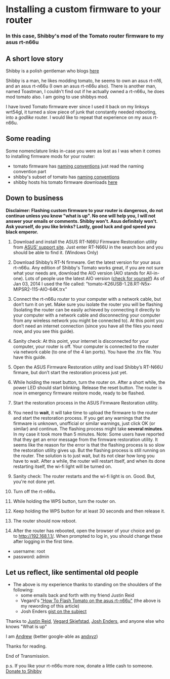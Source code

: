 

# Installing a custom firmware to your router

### In this case, Shibby's mod of the Tomato router firmware to my asus rt-n66u

## A short love story

Shibby is a polish gentleman who blogs [here](http://tomato.groov.pl)

Shibby is a man, he likes modding tomato, he seems to own an asus rt-n16, and an asus rt-n66u (I own an asus rt-n66u also).
There is another man, named Toastman, I couldn't find out if he actually owned a rt-n66u, he does mod tomato also. I am going to use shibbys mod.

I have loved Tomato firmware ever since I used it back on my linksys wrt54gl, it turned a slow piece of junk that constantly needed rebooting, into a _godlike_ router. I would like to repeat that experience on my asus rt-n66u.

## Some reading

Some nomenclature links in-case you were as lost as I was when it comes to installing firmware mods for your router:

- tomato firmware has [naming conventions](http://tomatousb.org/doc:build-types#toc2) just read the naming convention part
- shibby's subset of tomato has [naming conventions](http://tomato.groov.pl/download/K26/build5x-108-EN/builds.png)
- shibby hosts his tomato firmware downloads [here](http://tomato.groov.pl/download/K26RT-N)

## Down to business

**Disclaimer: Flashing custom firmware to your router is dangerous, do not continue unless you know "what is up". No one will help you, I will not answer your emails or comments. Shibby won't. Asus definitely won't. Ask yourself, do you like brinks? Lastly, good luck and god speed you black emperor.**

1. Download and install the ASUS RT-N66U Firmware Restoration utility from [ASUS’ support site](http://support.asus.com/ServiceHome.aspx). Just enter RT-N66U in the search box and you should be able to find it. (Windows Only)

1. Download Shibby’s RT-N firmware. Get the latest version for your asus rt-n66u. Any edition of Shibby's Tomato works great, if you are not sure what your needs are, download the AIO version (AIO stands for All-in-one). Lots of people use the latest AIO version ([check for yourself](http://tomato.groov.pl/tomatoanon.php?model=Asus+RT-N66U))
As of Jan 03, 2014 I used the file called: "tomato-K26USB-1.28.RT-N5x-MIPSR2-115-AIO-64K.trx"

1. Connect the rt-n66u router to your computer with a network cable, but don’t turn it on yet. Make sure you isolate the router you will be flashing (Isolating the router can be easily achieved by connecting it directly to your computer with a network cable and disconnecting your computer from any wireless network you might be connected to).  At this point you don’t need an internet connection (since you have all the files you need now, and you see this guide).

1. Sanity check: At this point, your internet is disconnected for your computer, your router is off. Your computer is connected to the router via network cable (to one of the 4 lan ports). You have the .trx file. You have this guide.

1. Open the ASUS Firmware Restoration utility and load Shibby’s RT-N66U firmare, but don’t start the restoration process just yet.

1. While holding the reset button, turn the router on. After a short while, the power LED should start blinking. Release the reset button. The router is now in emergency firmware restore mode, ready to be flashed.

1. Start the restoration process in the ASUS Firmware Restoration utility.

1. You need to **wait**, it will take time to upload the firmware to the router and start the restoration process. If you get any warnings that the firmware is unknown, unofficial or similar warnings, just click OK (or similar) and continue. The flashing process might take **several minutes**. In my case it took more than 5 minutes. Note: Some users have reported that they get an error message from the firmware restoration utility. It seems like the reason for the error is that the flashing process is so slow the restoration utility gives up. But the flashing process is still running on the router. The solution is to just wait, but its not clear how long you have to wait. After a while, the router will restart itself, and when its done restarting itself, the wi-fi light will be turned on.

1. Sanity check: The router restarts and the wi-fi light is on. Good. But, you're not done yet.

1. Turn off the rt-n66u.

1. While holding the WPS button, turn the router on.

1. Keep holding the WPS button for at least 30 seconds and then release it.

1. The router should now reboot.

1. After the router has rebooted, open the browser of your choice and go to http://192.168.1.1/. When prompted to log in, you should change these after logging in the first time.

- username: root
- password: admin

## Let us reflect, like sentimental old people

- The above is my experience thanks to standing on the shoulders of the following:
  - some emails back and forth with my friend Justin Reid
  - Vegard's ["How To Flash Tomato on the asus rt-n66u"](https://www.vegard.net/archives/8250/) (the above is my rewording of this article)
  - Josh Enders [gist on the subject](https://gist.github.com/joshenders/3941269)

Thanks to [Justin Reid](https://twitter.com/jmreid), [Vegard Skjefstad](https://twitter.com/vegardskjefstad), [Josh Enders](https://twitter.com/joshenders), and anyone else who knows "What is up"

I am [Andrew](https://twitter.com/andrewstevens) (better google-able as [andxyz](http://andxyz.com))

Thanks for reading.

End of Transmission.

p.s. If you like your rt-n66u more now, donate a little cash to someone. [Donate to Shibby](http://www.google.com/search?q=tomato.groov.pl+donate)

